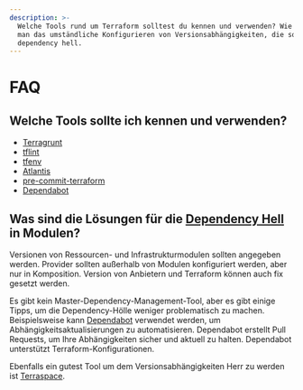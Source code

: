 ```yaml
---
description: >-
  Welche Tools rund um Terraform solltest du kennen und verwenden? Wie vermeidet
  man das umständliche Konfigurieren von Versionsabhängigkeiten, die sogenannte
  dependency hell.
---
```


# FAQ

## Welche Tools sollte ich kennen und verwenden?

* [Terragrunt](https://terragrunt.gruntwork.io/)
* [tflint](https://github.com/terraform-linters/tflint)
* [tfenv](https://github.com/tfutils/tfenv)
* [Atlantis](https://www.runatlantis.io/)
* [pre-commit-terraform](https://github.com/antonbabenko/pre-commit-terraform)
* [Dependabot](https://github.blog/2020-06-01-keep-all-your-packages-up-to-date-with-dependabot/)

## Was sind die Lösungen für die [Dependency Hell](https://en.wikipedia.org/wiki/Dependency_hell) in Modulen?

Versionen von Ressourcen- und Infrastrukturmodulen sollten angegeben werden. Provider sollten außerhalb von Modulen konfiguriert werden, aber nur in Komposition. Version von Anbietern und Terraform können auch fix gesetzt werden.

Es gibt kein Master-Dependency-Management-Tool, aber es gibt einige Tipps, um die Dependency-Hölle weniger problematisch zu machen. Beispielsweise kann [Dependabot](https://dependabot.com/) verwendet werden, um Abhängigkeitsaktualisierungen zu automatisieren. Dependabot erstellt Pull Requests, um Ihre Abhängigkeiten sicher und aktuell zu halten. Dependabot unterstützt Terraform-Konfigurationen.

Ebenfalls ein gutest Tool um dem Versionsabhängigkeiten Herr zu werden ist [Terraspace](https://terraspace.cloud/).
